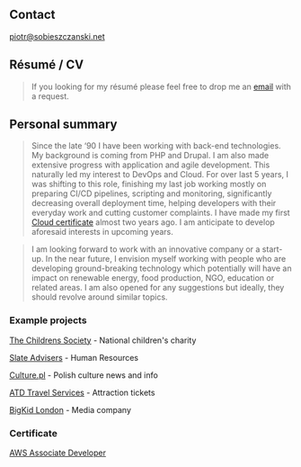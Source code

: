## Contact
<a href="mailto: piotr@sobieszczanski.net">piotr@sobieszczanski.net</a>

## Résumé / CV
> If you looking for my résumé please feel free to drop me an <a href="mailto: piotr@sobieszczanski.net">email</a> with a request.

## Personal summary
> Since the late ‘90 I have been working with back-end technologies. My background is coming from PHP and Drupal. I am also made extensive progress with application and agile development. This naturally led my interest to DevOps and Cloud. For over last 5 years, I was shifting to this role, finishing my last job working mostly on preparing CI/CD pipelines, scripting and monitoring, significantly decreasing overall deployment time, helping developers with their everyday work and cutting customer complaints. I have made my first <a href="https://bit.ly/aws-cert" target="\_blank">Cloud certificate</a> almost two years ago. I am anticipate to develop aforesaid interests in upcoming years.

> I am looking forward to work with an innovative company or a start-up. In the near future, I envision myself working with people who are developing ground-breaking technology which potentially will have an impact on renewable energy, food production, NGO, education or related areas. I am also opened for any suggestions but ideally, they should revolve around similar topics.


<h3>Example projects</h3>
<p><a href="http://www.childrenssociety.org.uk">The Childrens Society</a> - National children's charity</p>
<p><a href="https://www.slateadvisers.com/">Slate Advisers</a> - Human Resources</p>
<p><a href="https://culture.pl/pl">Culture.pl</a> - Polish culture news and info</p>
<p><a href="https://www.atdtravelservices.co.uk/">ATD Travel Services</a> - Attraction tickets</p>
<p><a href="https://wearebigkid.com">BigKid London</a> - Media company</p>

<h3>Certificate</h3>
<p><a href="https://bit.ly/aws-cert">AWS Associate Developer</a></p>


<!-- 3. Relevant experience
4. Provide context
5. Relevant skills
11. Your photo -->
